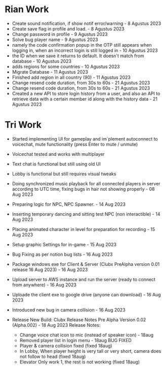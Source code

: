# Rian Work

- Create sound notification, if show notif error/warning - 8 Agustus 2023
- Create save flag in profile and load. - 8 Agustus 2023
- Change password in profile - 9 Agustus 2023
- Solve bug player name - 9 Agustus 2023
- namely the code confirmation popup in the OTP still appears when logging in, when an incorrect login is still logged in - 10 Agustus 2023
- the ID when we save it returns to default. It doesn't match from database - 10 Agustus 2023
- adds regions for some countries - 10 Agustus 2023
- Migrate Database - 11 Agustus 2023
- Finished add region in all country (90) - 11 Agustus 2023
- Change resend code duration, from 30s to 60s - 21 Agustus 2023
- Change resend code duration, from 30s to 60s - 21 Agustus 2023
- Created a new API to store login history from a user, and also an API to retrieve data with a certain member id along with the history data - 21 Agustus 2023

# Tri Work

- Started implementing UI for gameplay and im`plement autoconnect to voicechat, mute functionality (press Enter to mute / unmute)
- Voicechat tested and works with multiplayer
- Text chat is functional but still using old UI
- Lobby is functional but still requires visual tweaks
- Doing synchronized music playback for all connected players in server according to UTC time, fixing bugs in hair not showing properly - 08 Aug 2023
- Preparing logic for NPC, NPC Spawner. - 14 Aug 2023
- Inserting temporary dancing and sitting test NPC (non interactible) - 14 Aug 2023
- Placing animated character in level for preparation for recording - 15 Aug 2023
- Setup graphic Settings for in-game - 15 Aug 2023
- Bug Fixing as per notion bug lists - 16 Aug 2023
- Package windows exe for Client & Server (Clubx PreAlpha version 0.01 release 16 Aug 2023) - 16 Aug 2023
- Upload server to AWS instance and run the server (ready to connect from anywhere) - 16 Aug 2023
- Uploade the client exe to google drive (anyone can download) - 16 Aug 2023
- Introduced new bug in camera collision - 16 Aug 2023

- Release New Build: Clubx Release Notes Pre Alpha Version 0.02 (Alpha.002) - 18 Aug 2023
  Release Notes:
  - Change voice chat icon to mic (instead of speaker icon) - 18aug
  - Removed player list in login menu - 18aug
    BUG FIXED
  - Player & camera collision fixed (fixed 18aug)
  - In Lobby, When player height is very tall or very short, camera does not follow to head (fixed 18aug)
  - Elevator Only work 1, the rest is not working (fixed 18aug)

